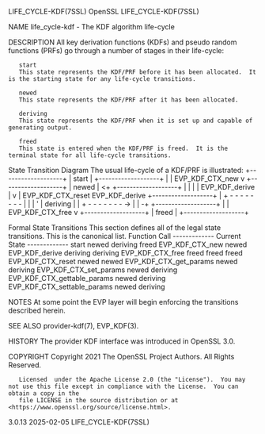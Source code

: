 LIFE_CYCLE-KDF(7SSL)							    OpenSSL							  LIFE_CYCLE-KDF(7SSL)

NAME
       life_cycle-kdf - The KDF algorithm life-cycle

DESCRIPTION
       All key derivation functions (KDFs) and pseudo random functions (PRFs) go through a number of stages in their life-cycle:

       start
	   This state represents the KDF/PRF before it has been allocated.  It is the starting state for any life-cycle transitions.

       newed
	   This state represents the KDF/PRF after it has been allocated.

       deriving
	   This state represents the KDF/PRF when it is set up and capable of generating output.

       freed
	   This state is entered when the KDF/PRF is freed.  It is the terminal state for all life-cycle transitions.

   State Transition Diagram
       The usual life-cycle of a KDF/PRF is illustrated:
			    +-------------------+
			    |	    start	|
			    +-------------------+
			      |
			      | EVP_KDF_CTX_new
			      v
			    +-------------------+
			    |	    newed	| <+
			    +-------------------+  |
			      |			   |
			      | EVP_KDF_derive	   |
			      v			   | EVP_KDF_CTX_reset
	   EVP_KDF_derive   +-------------------+  |
	 + - - - - - - - -  |			|  |
	 '		    |	  deriving	|  |
	 + - - - - - - - -> |			| -+
			    +-------------------+
			      |
			      | EVP_KDF_CTX_free
			      v
			    +-------------------+
			    |	    freed	|
			    +-------------------+

   Formal State Transitions
       This section defines all of the legal state transitions.	 This is the canonical list.
	Function Call			------------- Current State -------------
					start	    newed	deriving    freed
	EVP_KDF_CTX_new			newed
	EVP_KDF_derive				   deriving	deriving
	EVP_KDF_CTX_free		freed	    freed	 freed
	EVP_KDF_CTX_reset			    newed	 newed
	EVP_KDF_CTX_get_params			    newed	deriving
	EVP_KDF_CTX_set_params			    newed	deriving
	EVP_KDF_CTX_gettable_params		    newed	deriving
	EVP_KDF_CTX_settable_params		    newed	deriving

NOTES
       At some point the EVP layer will begin enforcing the transitions described herein.

SEE ALSO
       provider-kdf(7), EVP_KDF(3).

HISTORY
       The provider KDF interface was introduced in OpenSSL 3.0.

COPYRIGHT
       Copyright 2021 The OpenSSL Project Authors. All Rights Reserved.

       Licensed	 under the Apache License 2.0 (the "License").	You may not use this file except in compliance with the License.  You can obtain a copy in the
       file LICENSE in the source distribution or at <https://www.openssl.org/source/license.html>.

3.0.13									  2025-02-05							  LIFE_CYCLE-KDF(7SSL)
